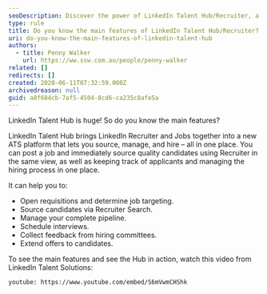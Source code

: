 ```yaml
---
seoDescription: Discover the power of LinkedIn Talent Hub/Recruiter, a unified ATS platform for sourcing, managing and hiring top talent.
type: rule
title: Do you know the main features of LinkedIn Talent Hub/Recruiter?
uri: do-you-know-the-main-features-of-linkedin-talent-hub
authors:
  - title: Penny Walker
    url: https://ww.ssw.com.au/people/penny-walker
related: []
redirects: []
created: 2020-06-11T07:32:59.000Z
archivedreason: null
guid: a8f684cb-7af5-4504-8cd6-ca235c8afe5a
---
```


LinkedIn Talent Hub is huge! So do you know the main features?

LinkedIn Talent Hub brings LinkedIn Recruiter and Jobs together into a new ATS platform that lets you source, manage, and hire – all in one place. You can post a job and immediately source quality candidates using Recruiter in the same view, as well as keeping track of applicants and managing the hiring process in one place.

<!--endintro-->

It can help you to:

- Open requisitions and determine job targeting.
- Source candidates via Recruiter Search.
- Manage your complete pipeline.
- Schedule interviews.
- Collect feedback from hiring committees.
- Extend offers to candidates.

To see the main features and see the Hub in action, watch this video from LinkedIn Talent Solutions:

`youtube: https://www.youtube.com/embed/S6mVwmCHShk`
